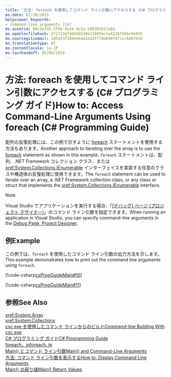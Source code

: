```yaml
---
title: '方法: foreach を使用してコマンド ライン引数にアクセスする (C# プログラミング ガイド)'
ms.date: 07/20/2015
helpviewer_keywords:
- command-line arguments [C#]
ms.assetid: 89c3e335-3f5b-4e24-8c5a-b8036561fe8a
ms.openlocfilehash: 2f1723efd4056539e12605bc1a4229f94bc9e055
ms.sourcegitcommit: 3d5d33f384eeba41b2dff79d096f47ccc8d8f03d
ms.translationtype: HT
ms.contentlocale: ja-JP
ms.lasthandoff: 05/04/2018
---
```

# <a name="how-to-access-command-line-arguments-using-foreach-c-programming-guide"></a><span data-ttu-id="17f55-102">方法: foreach を使用してコマンド ライン引数にアクセスする (C# プログラミング ガイド)</span><span class="sxs-lookup"><span data-stu-id="17f55-102">How to: Access Command-Line Arguments Using foreach (C# Programming Guide)</span></span>
<span data-ttu-id="17f55-103">配列の反復処理には、この例で示すように [foreach](../../../csharp/language-reference/keywords/foreach-in.md) ステートメントを使用する方法もあります。</span><span class="sxs-lookup"><span data-stu-id="17f55-103">Another approach to iterating over the array is to use the [foreach](../../../csharp/language-reference/keywords/foreach-in.md) statement as shown in this example.</span></span> <span data-ttu-id="17f55-104">`foreach` ステートメントは、配列、.NET Framework コレクション クラス、または <xref:System.Collections.IEnumerable> インターフェイスを実装する任意のクラスや構造体の反復処理に使用できます。</span><span class="sxs-lookup"><span data-stu-id="17f55-104">The `foreach` statement can be used to iterate over an array, a .NET Framework collection class, or any class or struct that implements the <xref:System.Collections.IEnumerable> interface.</span></span>  
  
> [!NOTE]
>  <span data-ttu-id="17f55-105">Visual Studio でアプリケーションを実行する場合、「[[デバッグ] ページ (プロジェクト デザイナー)](/visualstudio/ide/reference/debug-page-project-designer)」のコマンド ライン引数を指定できます。</span><span class="sxs-lookup"><span data-stu-id="17f55-105">When running an application in Visual Studio, you can specify command-line arguments in the [Debug Page, Project Designer](/visualstudio/ide/reference/debug-page-project-designer).</span></span>  
  
## <a name="example"></a><span data-ttu-id="17f55-106">例</span><span class="sxs-lookup"><span data-stu-id="17f55-106">Example</span></span>  
 <span data-ttu-id="17f55-107">この例では、`foreach` を使用したコマンド ライン引数の出力方法を示します。</span><span class="sxs-lookup"><span data-stu-id="17f55-107">This example demonstrates how to print out the command line arguments using `foreach`.</span></span>  
  
 [!code-csharp[csProgGuideMain#10](../../../csharp/programming-guide/inside-a-program/codesnippet/CSharp/how-to-access-command-line-arguments-using-foreach_1.cs)]  
  
 [!code-csharp[csProgGuideMain#11](../../../csharp/programming-guide/inside-a-program/codesnippet/CSharp/how-to-access-command-line-arguments-using-foreach_2.cs)]  
  
## <a name="see-also"></a><span data-ttu-id="17f55-108">参照</span><span class="sxs-lookup"><span data-stu-id="17f55-108">See Also</span></span>  
 <xref:System.Array>  
 <xref:System.Collections>  
 [<span data-ttu-id="17f55-109">csc.exe を使用したコマンド ラインからのビルド</span><span class="sxs-lookup"><span data-stu-id="17f55-109">Command-line Building With csc.exe</span></span>](../../../csharp/language-reference/compiler-options/command-line-building-with-csc-exe.md)  
 [<span data-ttu-id="17f55-110">C# プログラミング ガイド</span><span class="sxs-lookup"><span data-stu-id="17f55-110">C# Programming Guide</span></span>](../../../csharp/programming-guide/index.md)  
 [<span data-ttu-id="17f55-111">foreach、in</span><span class="sxs-lookup"><span data-stu-id="17f55-111">foreach, in</span></span>](../../../csharp/language-reference/keywords/foreach-in.md)  
 [<span data-ttu-id="17f55-112">Main() とコマンド ライン引数</span><span class="sxs-lookup"><span data-stu-id="17f55-112">Main() and Command-Line Arguments</span></span>](../../../csharp/programming-guide/main-and-command-args/index.md)  
 [<span data-ttu-id="17f55-113">方法: コマンド ライン引数を表示する</span><span class="sxs-lookup"><span data-stu-id="17f55-113">How to: Display Command Line Arguments</span></span>](../../../csharp/programming-guide/main-and-command-args/how-to-display-command-line-arguments.md)  
 [<span data-ttu-id="17f55-114">Main() の戻り値</span><span class="sxs-lookup"><span data-stu-id="17f55-114">Main() Return Values</span></span>](../../../csharp/programming-guide/main-and-command-args/main-return-values.md)
